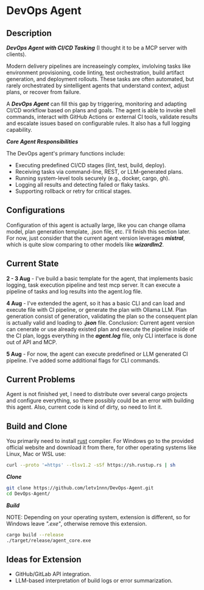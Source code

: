 # DevOps Agent

## Description
***DevOps Agent with CI/CD Tasking*** (I thought it to be a MCP server with clients).

Modern delivery pipelines are increaseingly complex, invlolving tasks like environment provisioning, code linting, test orchestration, build artifact generation, and deployment rollouts. These tasks are often automated, but rarely orchestrated by sintelligent agents that understand context, adjust plans, or recover from failure. 

A ***DevOps Agent*** can fill this gap by triggering, monitoring and adapting CI/CD workflow based on plans and goals. The agent is able to invoke shell commands, interact with GitHub Actions or external CI tools, validate results and escalate issues based on configurable rules. It also has a full logging capability.

***Core Agent Responsibilities***

The DevOps agent's primary functions include:

- Executing predefined CI/CD stages (lint, test, build, deploy).
- Receiving tasks via command-line, REST, or LLM-generated plans.
- Running system-level tools securely (e.g., docker, cargo, gh).
- Logging all results and detecting failed or flaky tasks.
- Supporting rollback or retry for critical stages.


## Configurations
Configuration of this agent is actually large, like you can change ollama model, plan generation template, .json file, etc. I'll finish this section later. For now, just consider that the current agent version leverages ***mistral***, which is quite slow comparing to other models like ***wizardlm2***.


## Current State
**2 - 3 Aug** - I've build a basic template for the agent, that implements basic logging, task execution pipeline and test mcp server. It can execute a pipeline of tasks and log results into the agent.log file.

**4 Aug** - I've extended the agent, so it has a basic CLI and can load and execute file with CI pipeline, or generate the plan with Ollama LLM. Plan generation consist of generation, validating the plan so the consequent plan is actually valid and loading to ***.json*** file. Conclusion: Current agent version can cenerate or use already existed plan and execute the pipeline inside of the CI plan, loggs everything in the ***agent.log*** file, only CLI interface is done out of API and MCP.

**5 Aug** - For now, the agent can execute predefined or LLM generated CI pipeline. I've added some additional flags for CLI commands.

## Current Problems
Agent is not finished yet, I need to distribute over several cargo projects and configure everything, so there possibly could be an error with building this agent. Also, current code is kind of dirty, so need to lint it.

## Build and Clone
You primarily need to install [rust](https://www.rust-lang.org/tools/install) compiler. 
For Windows go to the provided official website and download it from there, for other operating systems like Linux, Mac or WSL use:
```bash
curl --proto '=https' --tlsv1.2 -sSf https://sh.rustup.rs | sh
```

***Clone***
```bash
git clone https://github.com/letv1nnn/DevOps-Agent.git
cd DevOps-Agent/
```

***Build***

NOTE: Depending on your operating system, extension is different, so for Windows leave *".exe"*, otherwise remove this extension.   
```bash
cargo build --release
./target/release/agent_core.exe
```

## Ideas for Extension
- GitHub/GitLab API integration.
- LLM-based interpretation of build logs or error summarization.

